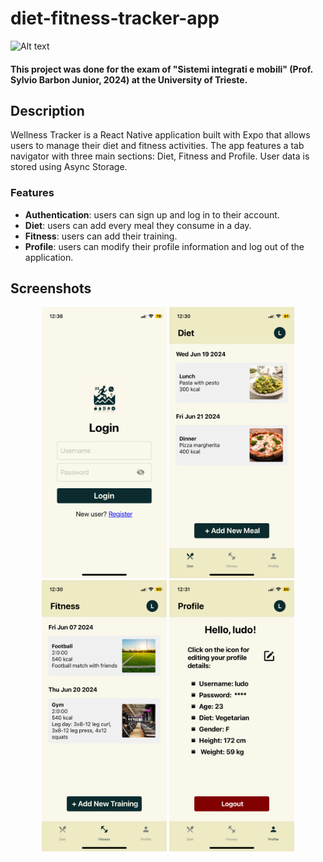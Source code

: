 # diet-fitness-tracker-app 

![Alt text](.Images/logoapp.png)

#### This project was done for the exam of "Sistemi integrati e mobili" (Prof. Sylvio Barbon Junior, 2024) at the University of Trieste.

## Description 

Wellness Tracker is a React Native application built with Expo that allows users to manage their diet and fitness activities. The app features a tab navigator with three main sections: Diet, Fitness and Profile. User data is stored using Async Storage. 

### Features

- **Authentication**: users can sign up and log in to their account.
- **Diet**: users can add every meal they consume in a day.
- **Fitness**: users can add their training.
- **Profile**: users can modify their profile information and log out of the application.

## Screenshots

<p align="center">
  <img src="./assets/LoginScreenScreenshot.png" alt="Login Screen" width="200"/>
  <img src="./assets/DietScreenScreenshot.png" alt="Diet Tab" width="200"/>
  <img src="./assets/FitnessScreenScreenshot.png" alt="Fitness Tab" width="200"/>
  <img src="./assets/ProfileScreenScreenshot.png" alt="Profile Tab" width="200"/>
</p>


